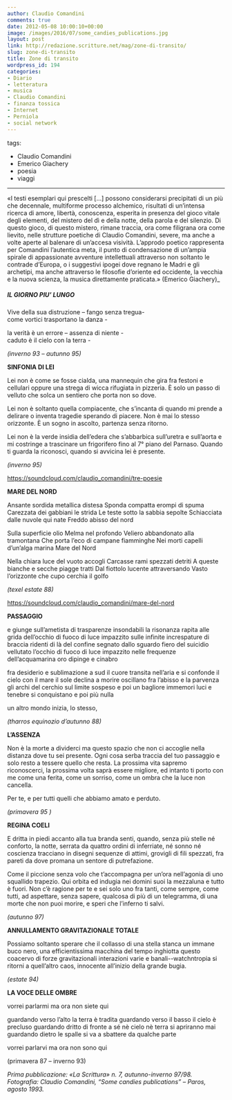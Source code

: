 ```yaml
---
author: Claudio Comandini
comments: true
date: 2012-05-08 10:00:10+00:00
image: /images/2016/07/some_candies_publications.jpg
layout: post
link: http://redazione.scritture.net/mag/zone-di-transito/
slug: zone-di-transito
title: Zone di transito
wordpress_id: 194
categories:
- Diario
- letteratura
- musica
- Claudio Comandini
- finanza tossica
- Internet
- Perniola
- social network
---
```

tags:
- Claudio Comandini
- Emerico Giachery
- poesia
- viaggi
---

«I testi esemplari qui prescelti [...] possono considerarsi precipitati di un più che decennale, multiforme processo alchemico, risultati di un’intensa ricerca di amore, libertà, conoscenza, esperita in presenza del gioco vitale degli elementi, del mistero del dì e della notte, della parola e del silenzio. Di questo gioco, di questo mistero, rimane traccia, ora come filigrana ora come lievito, nelle strutture poetiche di Claudio Comandini, severe, ma anche a volte aperte al balenare di un’accesa visività. L’approdo poetico rappresenta per Comandini l’autentica meta, il punto di condensazione di un’ampia spirale di appassionate avventure intellettuali attraverso non soltanto le contrade d’Europa, o i suggestivi ipogei dove regnano le Madri e gli archetipi, ma anche attraverso le filosofie d’oriente ed occidente, la vecchia e la nuova scienza, la musica direttamente praticata.» (Emerico Giachery)_



##### IL GIORNO PIU’ LUNGO

Vive della sua distruzione – fango senza tregua-  
come vortici trasportano la danza -  

la verità è un errore – assenza di niente -  
caduto è il cielo con la terra -  

_(inverno 93 – autunno 95)_

<!-- more -->



**SINFONIA DI LEI**

Lei non è come se fosse cialda,
una mannequin che gira fra festoni e cellulari
oppure una strega di wicca rifugiata in pizzeria.
È solo un passo di velluto
che solca un sentiero che porta non so dove.

Lei non è soltanto quella compiacente,
che s’incanta di quando mi prende a delirare
o inventa tragedie sperando di piacere.
Non è mai lo stesso orizzonte.
È un sogno in ascolto, partenza senza ritorno.

Lei non è la verde insidia dell’edera
che s’abbarbica sull’uretra e sull’aorta
e mi costringe a trascinare un frigorifero fino al 7° piano del Parnaso.
Quando ti guarda la riconosci,
quando si avvicina lei è presente.

_(inverno 95)_

https://soundcloud.com/claudio_comandini/tre-poesie



**MARE DEL NORD**

Ansante sordida metallica distesa
Sponda compatta erompi di spuma
Carezzata dei gabbiani le strida
Le teste sotto la sabbia sepolte
Schiacciata dalle nuvole qui nate
Freddo abisso del nord

Sulla superficie olio
Melma nel profondo
Veliero abbandonato alla tramontana
Che porta l’eco di campane fiamminghe
Nei morti capelli d’un’alga marina
Mare del Nord

Nella chiara luce del vuoto accogli
Carcasse rami spezzati detriti
A queste bianche e secche piagge tratti
Dal fiottolo lucente attraversando
Vasto l’orizzonte che cupo cerchia
il golfo

_(texel estate 88)_

https://soundcloud.com/claudio_comandini/mare-del-nord



**PASSAGGIO**

e giunge sull’ametista di trasparenze insondabili
la risonanza rapita alle grida
dell’occhio di fuoco di luce impazzito
sulle infinite increspature di braccia ridenti
di là del confine segnato dallo sguardo
fiero del suicidio vellutato
l’occhio di fuoco di luce impazzito
nelle frequenze dell’acquamarina
oro dipinge e cinabro

fra desiderio e sublimazione
a sud il cuore transita nell’aria
e si confonde il cielo con il mare
il sole declina a morire
oscillano fra l’abisso e la parvenza gli archi
del cerchio sul limite sospeso
e poi un bagliore
immemori luci e tenebre si conquistano
e poi più nulla

un altro mondo inizia, lo stesso,

_(tharros equinozio d’autunno 88)_



**L’ASSENZA**

Non è la morte a dividerci
ma questo spazio che non ci accoglie
nella distanza dove tu sei presente.
Ogni cosa serba traccia del tuo passaggio
e solo resto a tessere quello che resta.
La prossima vita sapremo riconoscerci,
la prossima volta saprà essere migliore,
ed intanto ti porto con me come
una ferita, come un sorriso,
come un ombra che la luce non cancella.

Per te,
e per tutti quelli che abbiamo amato
e perduto.

_(primavera 95 )_



**REGINA COELI**

E dritta in piedi accanto
alla tua branda senti, quando,
senza più stelle né conforto, la notte,
serrata da quattro ordini di inferriate,
né sonno né coscienza tracciano in disegni
sequenze di attimi, grovigli di fili spezzati,
fra pareti da dove promana un sentore
di putrefazione.

Come il piccione senza volo
che t’accompagna per un’ora nell’agonia
di uno squallido trapezio. Qui orbita ed indugia
nei domini suoi la mezzaluna
e tutto è fuori. Non c’è ragione per te
e sei solo uno fra tanti, come sempre, come tutti,
ad aspettare, senza sapere, qualcosa di più
di un telegramma, di una morte che non puoi
morire, e speri che l’inferno ti salvi.

_(autunno 97)_



**ANNULLAMENTO GRAVITAZIONALE TOTALE**

Possiamo soltanto sperare che
il collasso di una stella stanca
un immane buco nero, una efficientissima
macchina del tempo
inghiotta questo coacervo di
forze gravitazionali
interazioni varie e banali--watchntropia
si ritorni a quell’altro caos,
innocente
all’inizio della grande bugia.


_(estate 94)_

**LA VOCE DELLE OMBRE**

   vorrei parlarmi 
   ma ora non siete qui

   guardando verso l’alto
   la terra è tradita
   guardando verso il basso
   il cielo è precluso
   guardando dritto di fronte a sé
   nè cielo nè terra si apriranno mai
   guardando dietro le spalle
   si va a sbattere da qualche parte

   vorrei parlarvi
   ma ora non sono qui

(primavera 87 – inverno 93)

_Prima pubblicazione: «La Scrittura» n. 7, autunno-inverno 97/98._
_Fotografia: Claudio Comandini, “Some candies publications” – Paros, agosto 1993._

